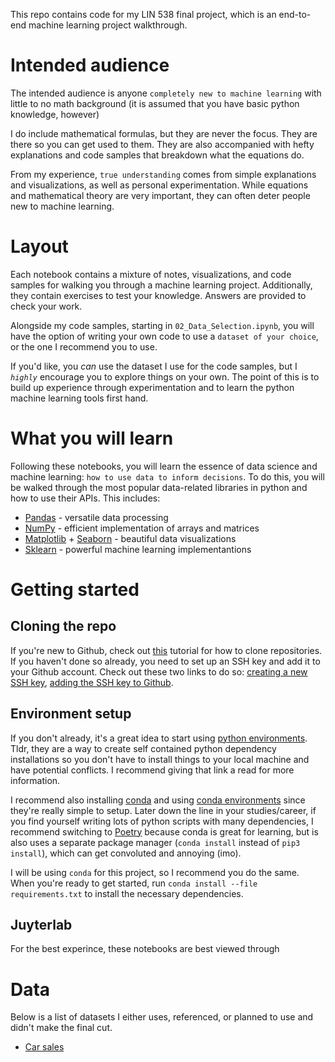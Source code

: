 This repo contains code for my LIN 538 final project, which is an end-to-end machine learning project walkthrough. 

# **Intended audience**

The intended audience is anyone `completely new to machine learning` with little to no math background (it is assumed that you have basic python knowledge, however)

I do include mathematical formulas, but they are never the focus. They are there so you can get used to them. They are also accompanied with hefty explanations and code samples that breakdown what the equations do. 

From my experience, `true understanding` comes from simple explanations and visualizations, as well as personal experimentation. While equations and mathematical theory are very important, they can often deter people new to machine learning.

# **Layout**

Each notebook contains a mixture of notes, visualizations, and code samples for walking you through a machine learning project. Additionally, they contain exercises to test your knowledge. Answers are provided to check your work. 

Alongside my code samples, starting in `02_Data_Selection.ipynb`, you will have the option of writing your own code to use a `dataset of your choice`, or the one I recommend you to use. 

If you'd like, you *can* use the dataset I use for the code samples, but I *`highly`* encourage you to explore things on your own. The point of this is to build up experience through experimentation and to learn the python machine learning tools first hand.

# **What you will learn**

Following these notebooks, you will learn the essence of data science and machine learning: `how to use data to inform decisions`. To do this, you will be walked through the most popular data-related libraries in python and how to use their APIs. This includes:
- [Pandas](https://pandas.pydata.org/about/index.html) - versatile data processing 
- [NumPy](https://numpy.org/) - efficient implementation of arrays and matrices
- [Matplotlib](https://matplotlib.org/stable/gallery/index) + [Seaborn](https://seaborn.pydata.org/) - beautiful data visualizations
- [Sklearn](https://scikit-learn.org/stable/) - powerful machine learning implementantions 

# **Getting started**

## Cloning the repo

If you're new to Github, check out [this](https://docs.github.com/en/repositories/creating-and-managing-repositories/cloning-a-repository) tutorial for how to clone repositories. If you haven't done so already, you need to set up an SSH key and add it to your Github account. Check out these two links to do so: [creating a new SSH key](https://docs.github.com/en/authentication/connecting-to-github-with-ssh/generating-a-new-ssh-key-and-adding-it-to-the-ssh-agent), [adding the SSH key to Github](https://docs.github.com/en/authentication/connecting-to-github-with-ssh/adding-a-new-ssh-key-to-your-github-account).

## Environment setup
If you don't already, it's a great idea to start using [python environments](https://www.freecodecamp.org/news/python-virtual-environments-explained-with-examples/). Tldr, they are a way to create self contained python dependency installations so you don't have to install things to your local machine and have potential conflicts. I recommend giving that link a read for more information. 

I recommend also installing [conda](https://conda.io/projects/conda/en/latest/user-guide/install/index.html) and using [conda environments](https://conda.io/projects/conda/en/latest/user-guide/tasks/manage-environments.html) since they're really simple to setup. Later down the line in your studies/career, if you find yourself writing lots of python scripts with many dependencies, I recommend switching to [Poetry](https://python-poetry.org/docs/) because conda is great for learning, but is also uses a separate package manager (`conda install` instead of `pip3 install`), which can get convoluted and annoying (imo). 

I will be using `conda` for this project, so I recommend you do the same. When you're ready to get started, run `conda install --file requirements.txt` to install the necessary dependencies.

## Juyterlab
For the best experince, these notebooks are best viewed through 

# Data

Below is a list of datasets I either uses, referenced, or planned to use and didn't make the final cut.

- [Car sales](https://www.kaggle.com/datasets/gagandeep16/car-sales?select=Car_sales.csv)
